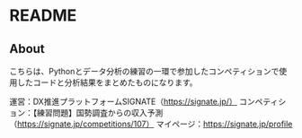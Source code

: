 # README
## About
こちらは、Pythonとデータ分析の練習の一環で参加したコンペティションで使用したコードと分析結果をまとめたものになります。

運営：DX推進プラットフォームSIGNATE（https://signate.jp/）
コンペティション：【練習問題】国勢調査からの収入予測（https://signate.jp/competitions/107）
マイページ：https://signate.jp/profile
